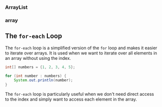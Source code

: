 ### ArrayList














### array


## The `for-each` Loop
The `for-each` loop is a simplified version of the `for` loop and makes it easier to iterate over arrays. It is used when we want to iterate over all elements in an array without using the index.

```java
int[] numbers = {1, 2, 3, 4, 5};

for (int number : numbers) {
    System.out.println(number);
}
```

The `for-each` loop is particularly useful when we don't need direct access to the index and simply want to access each element in the array.







